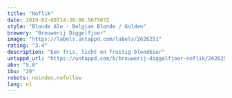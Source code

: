 ```yaml
---
title: "Noflik"
date: 2019-02-08T14:38:06.567507Z
style: "Blonde Ale - Belgian Blonde / Golden"
brewery: "Brouwerij Diggelfjoer"
image: "https://labels.untappd.com/labels/2626251"
rating: "3.4"
description: "Een fris, licht en fruitig blondbier"
untappd_url: "https://untappd.com/b/brouwerij-diggelfjoer-noflik/2626251"
abv: "5.0"
ibu: "20"
robots: noindex,nofollow
lang: nl
---
```

